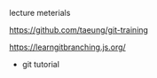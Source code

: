 lecture meterials

https://github.com/taeung/git-training

https://learngitbranching.js.org/
 - git tutorial
